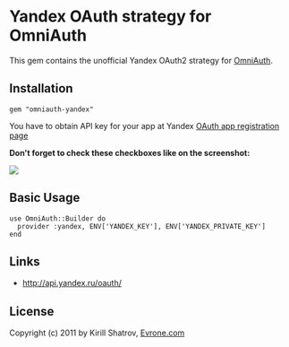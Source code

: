 # Yandex OAuth strategy for OmniAuth

This gem contains the unofficial Yandex OAuth2 strategy for [OmniAuth](http://github.com/intridea/omniauth).

## Installation

    gem "omniauth-yandex"

You have to obtain API key for your app at Yandex [OAuth app registration page](https://oauth.yandex.ru/client/new)

**Don't forget to check these checkboxes like on the screenshot:**

![](http://f.cl.ly/items/3A093X3E420k2Q3P0K2A/Screen%20Shot%202012-10-21%20at%2010.12.13%20PM.png)

## Basic Usage

    use OmniAuth::Builder do
      provider :yandex, ENV['YANDEX_KEY'], ENV['YANDEX_PRIVATE_KEY']
    end


## Links

* http://api.yandex.ru/oauth/

## License

Copyright (c) 2011 by Kirill Shatrov, [Evrone.com](http://evrone.com/)
